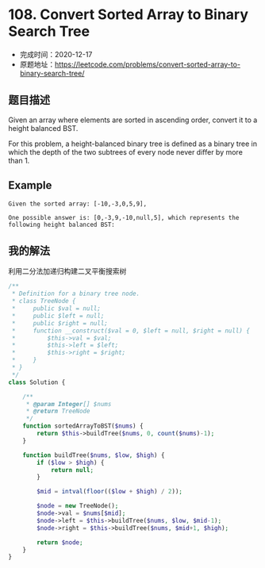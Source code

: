 # 108. Convert Sorted Array to Binary Search Tree

- 完成时间：2020-12-17
- 原题地址：https://leetcode.com/problems/convert-sorted-array-to-binary-search-tree/

## 题目描述

Given an array where elements are sorted in ascending order, convert it to a height balanced BST.

For this problem, a height-balanced binary tree is defined as a binary tree in which the depth of the two subtrees of every node never differ by more than 1.

## Example
```
Given the sorted array: [-10,-3,0,5,9],

One possible answer is: [0,-3,9,-10,null,5], which represents the following height balanced BST:
```

## 我的解法
利用二分法加递归构建二叉平衡搜索树
```php
/**
 * Definition for a binary tree node.
 * class TreeNode {
 *     public $val = null;
 *     public $left = null;
 *     public $right = null;
 *     function __construct($val = 0, $left = null, $right = null) {
 *         $this->val = $val;
 *         $this->left = $left;
 *         $this->right = $right;
 *     }
 * }
 */
class Solution {

    /**
     * @param Integer[] $nums
     * @return TreeNode
     */
    function sortedArrayToBST($nums) {
        return $this->buildTree($nums, 0, count($nums)-1);
    }

    function buildTree($nums, $low, $high) {
        if ($low > $high) {
            return null;
        }

        $mid = intval(floor(($low + $high) / 2));

        $node = new TreeNode();
        $node->val = $nums[$mid];
        $node->left = $this->buildTree($nums, $low, $mid-1);
        $node->right = $this->buildTree($nums, $mid+1, $high);

        return $node;
    }
}
```
